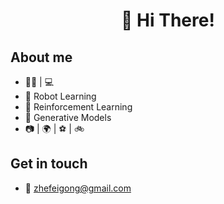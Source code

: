 <h1 align="center">👋 Hi There! 
</h1>

## About me  
- 🧑‍🎓 | 💻 
- 🤖️ Robot Learning
- 🌌 Reinforcement Learning
- 🔮 Generative Models
- 📷 | 🌍 | ⚽️ | 🚲

## Get in touch 
- 💬 zhefeigong@gmail.com

<!-- - :star: Give me a STAR:star: if you like [my repositories!](https://github.com/ZhefeiGong?tab=repositories) -->
<!--<img src="https://raw.githubusercontent.com/sagar-viradiya/sagar-viradiya/master/resources/banner.png" alt="Nice to meet you.">-->
<!--<<img src="https://media.giphy.com/media/LnQjpWaON8nhr21vNW/giphy.gif" width="60"> <em><b>I'd like to make friends. If you wanna say hi, I'll be more glad to meet you!</b> 😊</em>-->
